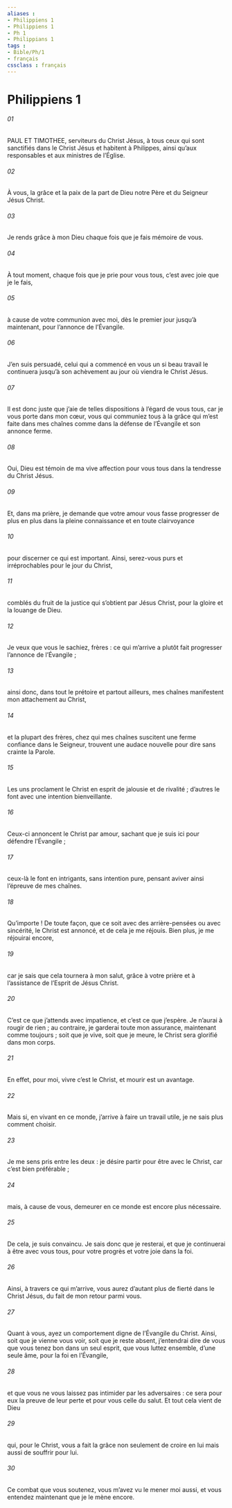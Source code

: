```yaml
---
aliases : 
- Philippiens 1
- Philippiens 1
- Ph 1
- Philippians 1
tags : 
- Bible/Ph/1
- français
cssclass : français
---
```


# Philippiens 1

###### 01
PAUL ET TIMOTHEE, serviteurs du Christ Jésus,
à tous ceux qui sont sanctifiés dans le Christ Jésus
et habitent à Philippes,
ainsi qu’aux responsables et aux ministres de l’Église.
###### 02
À vous, la grâce et la paix
de la part de Dieu notre Père
et du Seigneur Jésus Christ.
###### 03
Je rends grâce à mon Dieu chaque fois que je fais mémoire de vous.
###### 04
À tout moment, chaque fois que je prie pour vous tous, c’est avec joie que je le fais,
###### 05
à cause de votre communion avec moi, dès le premier jour jusqu’à maintenant, pour l’annonce de l’Évangile.
###### 06
J’en suis persuadé, celui qui a commencé en vous un si beau travail le continuera jusqu’à son achèvement au jour où viendra le Christ Jésus.
###### 07
Il est donc juste que j’aie de telles dispositions à l’égard de vous tous, car je vous porte dans mon cœur, vous qui communiez tous à la grâce qui m’est faite dans mes chaînes comme dans la défense de l’Évangile et son annonce ferme.
###### 08
Oui, Dieu est témoin de ma vive affection pour vous tous dans la tendresse du Christ Jésus.
###### 09
Et, dans ma prière, je demande que votre amour vous fasse progresser de plus en plus dans la pleine connaissance et en toute clairvoyance
###### 10
pour discerner ce qui est important. Ainsi, serez-vous purs et irréprochables pour le jour du Christ,
###### 11
comblés du fruit de la justice qui s’obtient par Jésus Christ, pour la gloire et la louange de Dieu.
###### 12
Je veux que vous le sachiez, frères : ce qui m’arrive a plutôt fait progresser l’annonce de l’Évangile ;
###### 13
ainsi donc, dans tout le prétoire et partout ailleurs, mes chaînes manifestent mon attachement au Christ,
###### 14
et la plupart des frères, chez qui mes chaînes suscitent une ferme confiance dans le Seigneur, trouvent une audace nouvelle pour dire sans crainte la Parole.
###### 15
Les uns proclament le Christ en esprit de jalousie et de rivalité ; d’autres le font avec une intention bienveillante.
###### 16
Ceux-ci annoncent le Christ par amour, sachant que je suis ici pour défendre l’Évangile ;
###### 17
ceux-là le font en intrigants, sans intention pure, pensant aviver ainsi l’épreuve de mes chaînes.
###### 18
Qu’importe ! De toute façon, que ce soit avec des arrière-pensées ou avec sincérité, le Christ est annoncé, et de cela je me réjouis. Bien plus, je me réjouirai encore,
###### 19
car je sais que cela tournera à mon salut, grâce à votre prière et à l’assistance de l’Esprit de Jésus Christ.
###### 20
C’est ce que j’attends avec impatience, et c’est ce que j’espère. Je n’aurai à rougir de rien ; au contraire, je garderai toute mon assurance, maintenant comme toujours ; soit que je vive, soit que je meure, le Christ sera glorifié dans mon corps.
###### 21
En effet, pour moi, vivre c’est le Christ, et mourir est un avantage.
###### 22
Mais si, en vivant en ce monde, j’arrive à faire un travail utile, je ne sais plus comment choisir.
###### 23
Je me sens pris entre les deux : je désire partir pour être avec le Christ, car c’est bien préférable ;
###### 24
mais, à cause de vous, demeurer en ce monde est encore plus nécessaire.
###### 25
De cela, je suis convaincu. Je sais donc que je resterai, et que je continuerai à être avec vous tous, pour votre progrès et votre joie dans la foi.
###### 26
Ainsi, à travers ce qui m’arrive, vous aurez d’autant plus de fierté dans le Christ Jésus, du fait de mon retour parmi vous.
###### 27
Quant à vous, ayez un comportement digne de l’Évangile du Christ. Ainsi, soit que je vienne vous voir, soit que je reste absent, j’entendrai dire de vous que vous tenez bon dans un seul esprit, que vous luttez ensemble, d’une seule âme, pour la foi en l’Évangile,
###### 28
et que vous ne vous laissez pas intimider par les adversaires : ce sera pour eux la preuve de leur perte et pour vous celle du salut. Et tout cela vient de Dieu
###### 29
qui, pour le Christ, vous a fait la grâce non seulement de croire en lui mais aussi de souffrir pour lui.
###### 30
Ce combat que vous soutenez, vous m’avez vu le mener moi aussi, et vous entendez maintenant que je le mène encore.
